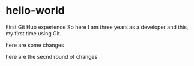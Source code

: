 # hello-world
First Git Hub experience
So here I am three years as a developer and this, my first time using Git.



here are some changes

here are the secnd round of changes
